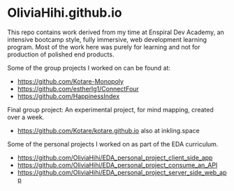 # OliviaHihi.github.io

This repo contains work derived from my time at Enspiral Dev Academy, an intensive bootcamp style, fully immersive, web development learning program. Most of the work here was purely for learning and not for production of polished end products. 

Some of the group projects I worked on can be found at:
* https://github.com/Kotare-Monopoly
* https://github.com/estherlg1/ConnectFour
* https://github.com/HappinessIndex

Final group project: An experimental project, for mind mapping, created over a week. 
* https://github.com/Kotare/kotare.github.io  also at inkling.space

Some of the personal projects I worked on as part of the EDA curriculum. 
* https://github.com/OliviaHihi/EDA_personal_project_client_side_app
* https://github.com/OliviaHihi/EDA_personal_project_consume_an_API
* https://github.com/OliviaHihi/EDA_personal_project_server_side_web_app
